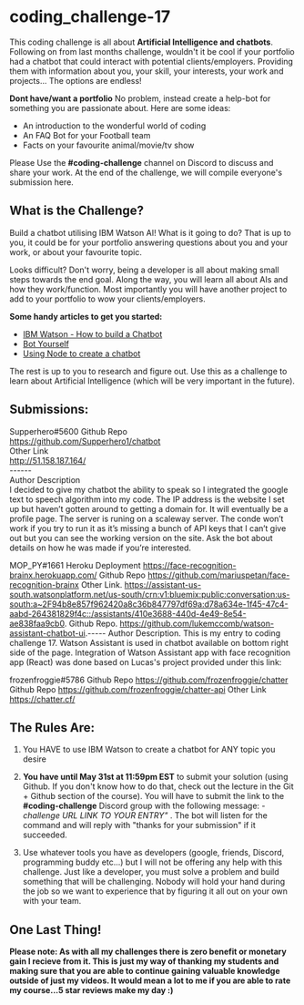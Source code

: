 # coding_challenge-17

This coding challenge is all about **Artificial Intelligence and chatbots**. Following on from last months challenge, wouldn't it be cool if your portfolio had a chatbot that could interact with potential clients/employers. Providing them with information about you, your skill, your interests, your work and projects... The options are endless!

**Dont have/want a portfolio**
No problem, instead create a help-bot for something you are passionate about. Here are some ideas:
- An introduction to the wonderful world of coding
- An FAQ Bot for your Football team
- Facts on your favourite animal/movie/tv show

Please Use the **#coding-challenge** channel on Discord to discuss and share your work. At the end of the challenge, we will compile everyone's submission here.

## What is the Challenge?
Build a chatbot utilising IBM Watson AI! What is it going to do? That is up to you, it could be for your portfolio answering questions about you and your work, or about your favourite topic. 

Looks difficult? Don't worry, being a developer is all about making small steps towards the end goal. Along the way, you will learn all about AIs and how they work/function. Most importantly you will have another project to add to your portfolio to wow your clients/employers.

**Some handy articles to get you started:**
- [IBM Watson - How to build a Chatbot](https://www.ibm.com/watson/how-to-build-a-chatbot-2)
- [Bot Yourself](https://www.ibm.com/blogs/watson/2017/03/bot-yourself/)
- [Using Node to create a chatbot](https://medium.com/wolox-driving-innovation/watson-and-node-an-efficient-way-to-set-up-a-chatbot-6606a5a9f29a)


The rest is up to you to research and figure out. Use this as a challenge to learn about Artificial Intelligence (which will be very important in the future).

## Submissions:

Supperhero#5600
Github Repo  
https://github.com/Supperhero1/chatbot  
Other Link  
http://51.158.187.164/  
​------  
Author Description  
I decided to give my chatbot the ability to speak so I integrated the google text to speech algorithm into my code. The IP address is the website I set up but haven’t gotten around to getting a domain for. It will eventually be a profile page. The server is runing on a scaleway server. The conde won’t work if you try to run it as it’s missing a bunch of API keys that I can’t give out but you can see the working version on the site. Ask the bot about details on how he was made if you’re interested.  


MOP_PY#1661 
Heroku Deployment 
https://face-recognition-brainx.herokuapp.com/ 
Github Repo 
https://github.com/mariuspetan/face-recognition-brainx 
Other Link. 
https://assistant-us-south.watsonplatform.net/us-south/crn:v1:bluemix:public:conversation:us-south:a~2F94b8e857f962420a8c36b847797df69a:d78a634e-1f45-47c4-aabd-264381829f4c::/assistants/410e3688-440d-4e49-8e54-ae838faa9cb0. 
Github Repo. 
https://github.com/lukemccomb/watson-assistant-chatbot-ui. 
​-----
Author Description. 
​This is my entry to coding challenge 17. Watson Assistant is used in chatbot available on bottom right side of the page. Integration of Watson Assistant app with face recognition app (React) was done based on Lucas's project provided under this link:  


frozenfroggie#5786
Github Repo
https://github.com/frozenfroggie/chatter
Github Repo
https://github.com/frozenfroggie/chatter-api
Other Link
https://chatter.cf/

## The Rules Are:

1. You HAVE to use IBM Watson to create a chatbot for ANY topic you desire

2. **You have until May 31st at 11:59pm EST** to submit your solution (using Github. If you don't know how to do that, check out the lecture in the Git + Github section of the course). You will have to submit the link to the **#coding-challenge** Discord group with the following message:  *-challenge URL LINK TO YOUR ENTRY"* . The bot will listen for the command and will reply with "thanks for your submission" if it succeeded.

3. Use whatever tools you have as developers (google, friends, Discord, programming buddy etc...) but I will not be offering any help with this challenge. Just like a developer, you must solve a problem and build something that will be challenging. Nobody will hold your hand during the job so we want to experience that by figuring it all out on your own with your team. 

## One Last Thing!

**Please note: As with all my challenges there is zero benefit or monetary gain I recieve from it. This is just my way of thanking my students and making sure that you are able to continue gaining valuable knowledge outside of just my videos. It would mean a lot to me if you are able to rate my course...5 star reviews make my day :)**

